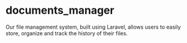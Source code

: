 # documents_manager
Our file management system, built using Laravel, allows users to easily store, organize and track the history of their files. 
